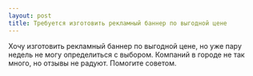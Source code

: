 ```yaml
---
layout: post 
title: Требуется изготовить рекламный баннер по выгодной цене 
--- 
```

Хочу изготовить рекламный баннер по выгодной цене, но уже пару недель не могу определиться с выбором. Компаний в городе не так много, но отзывы не радуют. Помогите советом.